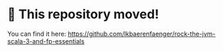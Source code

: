 # 🚨 This repository moved!

You can find it here: https://github.com/lkbaerenfaenger/rock-the-jvm-scala-3-and-fp-essentials
